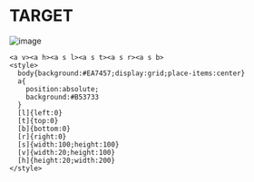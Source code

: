 # TARGET

![image](https://github.com/gaschneider/cssbattle/assets/16023844/9ba729d0-328a-44f8-b0ea-ad11d7f05a56)

```
<a v><a h><a s l><a s t><a s r><a s b>
<style>
  body{background:#EA7457;display:grid;place-items:center}
  a{
    position:absolute;
    background:#B53733
  }
  [l]{left:0}
  [t]{top:0}
  [b]{bottom:0}
  [r]{right:0}
  [s]{width:100;height:100}
  [v]{width:20;height:100}
  [h]{height:20;width:200}
</style>
```

